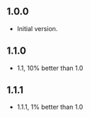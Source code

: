 ## 1.0.0

- Initial version.

## 1.1.0

- 1.1, 10% better than 1.0

## 1.1.1

- 1.1.1, 1% better than 1.0
